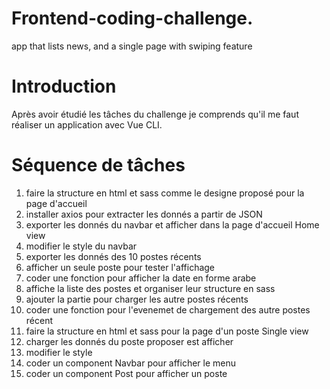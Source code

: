 # Frontend-coding-challenge.
app that lists news, and a single page with swiping feature

# Introduction
Après avoir étudié les tâches du challenge je comprends qu'il me faut réaliser un application avec Vue CLI.

# Séquence de tâches
1. faire la structure en html et sass comme le designe proposé pour la page d'accueil
2. installer axios pour extracter les donnés a partir de JSON
3. exporter les donnés du navbar et afficher dans la page d'accueil Home view
4. modifier le style du navbar
5. exporter les donnés des 10 postes récents
6. afficher un seule poste pour tester l'affichage
7. coder une fonction pour afficher la date en forme arabe
8. affiche la liste des postes et organiser leur structure en sass
9. ajouter la partie pour charger les autre postes récents
10. coder une fonction pour l'evenemet de chargement des autre postes récent
11. faire la structure en html et sass pour la page d'un poste Single view
12. charger les donnés du poste proposer est afficher
13. modifier le style
14. coder un component Navbar pour afficher le menu
15. coder un component Post pour afficher un poste
